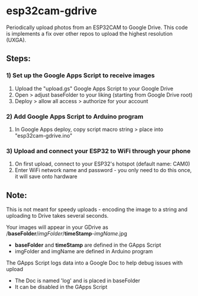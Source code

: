 # esp32cam-gdrive
Periodically upload photos from an ESP32CAM to Google Drive. This code is implements a fix over other repos to upload the highest resolution (UXGA).

## Steps:
### 1) Set up the Google Apps Script to receive images
1) Upload the "upload.gs" Google Apps Script to your Google Drive
2) Open > adjust baseFolder to your liking (starting from Google Drive root)
3) Deploy > allow all access > authorize for your account

### 2) Add Google Apps Script to Arduino program
1) In Google Apps deploy, copy script macro string > place into "esp32cam-gdrive.ino"

### 3) Upload and connect your ESP32 to WiFi through your phone
1) On first upload, connect to your ESP32's hotspot (default name: CAM0)
2) Enter WiFi network name and password - you only need to do this once, it will save onto hardware

## Note:
This is not meant for speedy uploads - encoding the image to a string and uploading to Drive takes several seconds.

Your images will appear in your GDrive as /**baseFolder**/_imgFolder_/**timeStamp**-_imgName_.jpg
- **baseFolder** and **timeStamp** are defined in the GApps Script
- imgFolder and imgName are defined in Arduino program

The GApps Script logs data into a Google Doc to help debug issues with upload
- The Doc is named 'log' and is placed in baseFolder
- It can be disabled in the GApps Script
